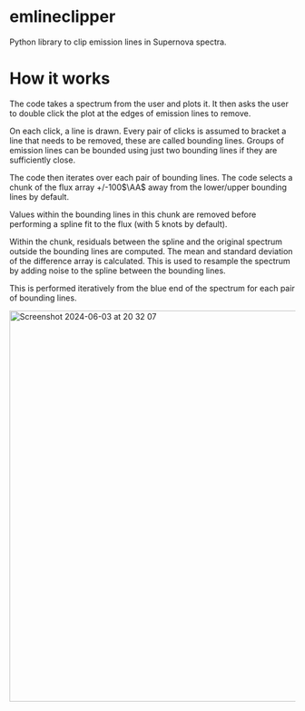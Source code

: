 # emlineclipper
Python library to clip emission lines in Supernova spectra.

# How it works
The code takes a spectrum from the user and plots it. It then asks the user to double click the plot at the edges of emission lines to remove.

On each click, a line is drawn. Every pair of clicks is assumed to bracket a line that needs to be removed, these are called bounding lines. Groups of emission lines can be bounded using just two bounding lines if they are sufficiently close.

The code then iterates over each pair of bounding lines. The code selects a chunk of the flux array +/-100$\AA$ away from the lower/upper bounding lines by default.

Values within the bounding lines in this chunk are removed before performing a spline fit to the flux (with 5 knots by default).

Within the chunk, residuals between the spline and the original spectrum outside the bounding lines are computed. The mean and standard deviation of the difference array is calculated. This is used to resample the spectrum by adding noise to the spline between the bounding lines.

This is performed iteratively from the blue end of the spectrum for each pair of bounding lines.


<img width="689" alt="Screenshot 2024-06-03 at 20 32 07" src="https://github.com/GabrielF98/emlineclipper/assets/72733933/db10db5b-ad43-4b91-b465-bdde36b51e6e">
